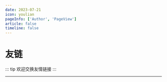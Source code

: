 ```yaml
---
date: 2023-07-21
icon: youlian
pageInfo: ['Author', 'PageView']
article: false
timeline: false
---
```


# 友链

::: tip 欢迎交换友情链接
:::

<MyLinks type="friend" src="friend"/>

---